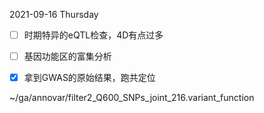 2021-09-16 Thursday

- [ ] 时期特异的eQTL检查，4D有点过多
- [ ] 基因功能区的富集分析
- [x] 拿到GWAS的原始结果，跑共定位



~/ga/annovar/filter2_Q600_SNPs_joint_216.variant_function





